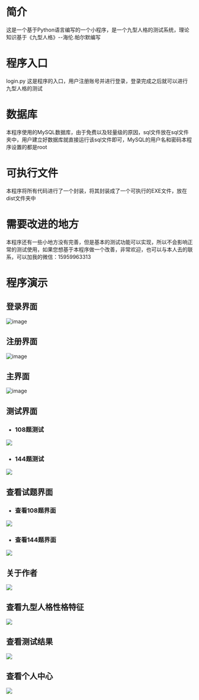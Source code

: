 # 简介
这是一个基于Python语言编写的一个小程序，是一个九型人格的测试系统，理论知识基于《九型人格》--海伦.帕尔默编写
# 程序入口
login.py 这是程序的入口，用户注册账号并进行登录，登录完成之后就可以进行九型人格的测试
# 数据库
本程序使用的MySQL数据库，由于免费以及轻量级的原因，sql文件放在sql文件夹中，用户建立好数据库就直接运行该sql文件即可，MySQL的用户名和密码本程序设置的都是root
# 可执行文件
本程序将所有代码进行了一个封装，将其封装成了一个可执行的EXE文件，放在dist文件夹中
# 需要改进的地方
本程序还有一些小地方没有完善，但是基本的测试功能可以实现，所以不会影响正常的测试使用，如果您想基于本程序做一个改善，非常欢迎，也可以与本人去的联系，可以加我的微信：15959963313
# 程序演示
## 登录界面
![image](https://cdn.jsdelivr.net/gh/crazyjums/MarkdownPic@master/ninePersonality/1.png)
## 注册界面
![image](https://cdn.jsdelivr.net/gh/crazyjums/MarkdownPic@master/ninePersonality/2.png)
## 主界面
![image](https://cdn.jsdelivr.net/gh/crazyjums/MarkdownPic@master/ninePersonality/3.png)
## 测试界面
* ### 108题测试
![](https://cdn.jsdelivr.net/gh/crazyjums/MarkdownPic@master/ninePersonality/4.png)
* ### 144题测试
![](https://cdn.jsdelivr.net/gh/crazyjums/MarkdownPic@master/ninePersonality/5.png)
## 查看试题界面
* ### 查看108题界面
![](https://cdn.jsdelivr.net/gh/crazyjums/MarkdownPic@master/ninePersonality/6.png)
* ### 查看144题界面
![](https://cdn.jsdelivr.net/gh/crazyjums/MarkdownPic@master/ninePersonality/7.png)
## 关于作者
![](https://cdn.jsdelivr.net/gh/crazyjums/MarkdownPic@master/ninePersonality/8.png)
## 查看九型人格性格特征
![](https://cdn.jsdelivr.net/gh/crazyjums/MarkdownPic@master/ninePersonality/10.png)
## 查看测试结果
![](https://cdn.jsdelivr.net/gh/crazyjums/MarkdownPic@master/ninePersonality/11.png)
## 查看个人中心
![](https://cdn.jsdelivr.net/gh/crazyjums/MarkdownPic@master/ninePersonality/12.png)
